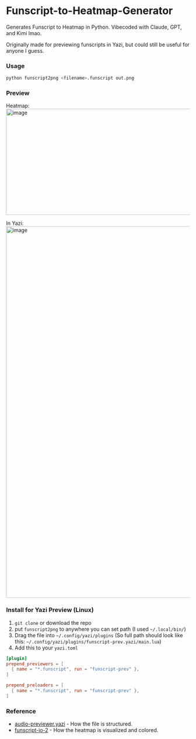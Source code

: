 # Funscript-to-Heatmap-Generator
Generates Funscript to Heatmap in Python. 
Vibecoded with Claude, GPT, and Kimi lmao.

Originally made for previewing funscripts in Yazi, but could still be useful for anyone I guess.

### Usage
```bash
python funscript2png <filename>.funscript out.png
```

### Preview
Heatmap:
<img width="1200" height="290" alt="image" src="https://github.com/user-attachments/assets/a9b7ac72-3cf3-4f6d-878b-bd2f9b3e3378" />

In Yazi:
<img width="1919" height="1015" alt="image" src="https://github.com/user-attachments/assets/89916970-7c29-4b07-a93b-3652dcdc8683" />

### Install for Yazi Preview (Linux)
1. `git clone` or download the repo
2. put `funscript2png` to anywhere you can set path (I used `~/.local/bin/`)
3. Drag the file into `~/.config/yazi/plugins` (So full path should look like this: `~/.config/yazi/plugins/funscript-prev.yazi/main.lua`)
4. Add this to your `yazi.toml`
```toml
[plugin]
prepend_previewers = [
  { name = "*.funscript", run = "funscript-prev" },
]

prepend_preloaders = [
  { name = "*.funscript", run = "funscript-prev" },
]
```

### Reference
- [audio-previewer.yazi](https://github.com/gesellkammer/audio-preview.yazi) - How the file is structured.
- [funscript-io-2](https://github.com/defucilis/funscript-io-2) - How the heatmap is visualized and colored.

